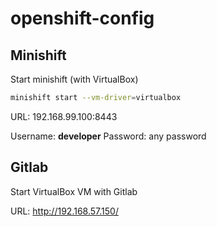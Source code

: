 # openshift-config

## Minishift

Start minishift (with VirtualBox)
```bash
minishift start --vm-driver=virtualbox
```

URL:
192.168.99.100:8443

Username: __developer__
Password: any password

## Gitlab
Start VirtualBox VM with Gitlab

URL:
http://192.168.57.150/
